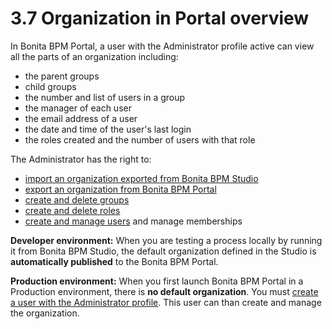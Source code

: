 # 3.7 Organization in Portal overview



In Bonita BPM Portal, a user with the Administrator profile active can view all the parts of an organization including:

* the parent groups
* child groups 
* the number and list of users in a group
* the manager of each user
* the email address of a user 
* the date and time of the user's last login
* the roles created and the number of users with that role

The Administrator has the right to:

* [import an organization exported from Bonita BPM Studio](/importexport-organization-1)
* [export an organization from Bonita BPM Portal](/importexport-organization-1)
* [create and delete groups](/manage-group-1)
* [create and delete roles](/manage-role-0)
* [create and manage users](/manage-user-0) and manage memberships

**Developer environment:** When you are testing a process locally by running it from Bonita BPM Studio, the default organization defined in the Studio is **automatically published** to the Bonita BPM Portal.


**Production environment:** When you first launch Bonita BPM Portal in a Production environment, there is **no default organization**. 
You must [create a user with the Administrator profile](/first-steps-after-setup-1#create_admin). This user can than create and manage the organization.